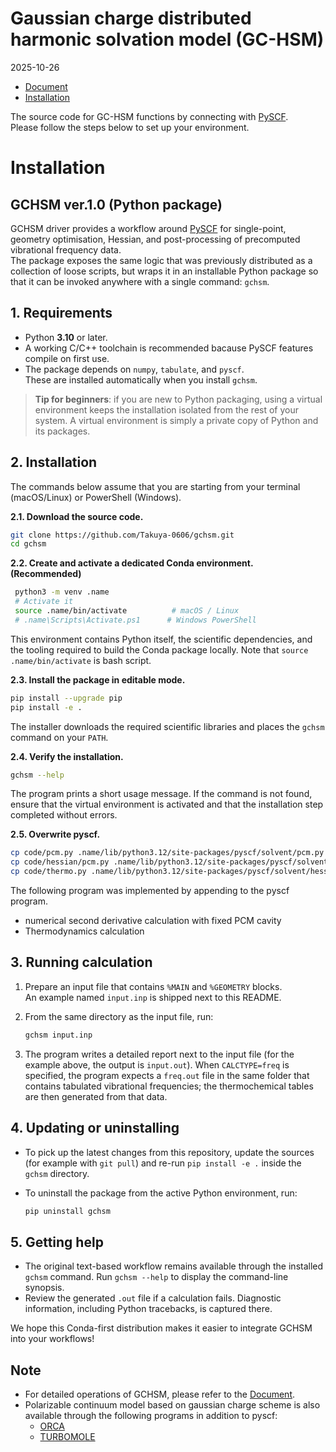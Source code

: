 # Gaussian charge distributed harmonic solvation model (GC-HSM)
2025-10-26
* [Document](document)
* [Installation](#installation)
  
The source code for GC-HSM functions by connecting with [PySCF](https://github.com/pyscf/pyscf).\
Please follow the steps below to set up your environment.

# Installation
## GCHSM ver.1.0 (Python package)

GCHSM driver provides a workflow around [PySCF](https://pyscf.org/) for single-point, geometry
optimisation, Hessian, and post-processing of precomputed vibrational frequency
data. \
The package exposes the same logic that was previously distributed as a
collection of loose scripts, but wraps it in an installable Python package so
that it can be invoked anywhere with a single command: `gchsm`.

## 1. Requirements

- Python **3.10** or later.
- A working C/C++ toolchain is recommended bacause PySCF features compile on first use.
- The package depends on `numpy`, `tabulate`, and `pyscf`. \
  These are installed automatically when you install `gchsm`.

> **Tip for beginners**: if you are new to Python packaging, using a virtual
> environment keeps the installation isolated from the rest of your system.  A
> virtual environment is simply a private copy of Python and its packages.

## 2. Installation

The commands below assume that you are starting from your terminal (macOS/Linux) or PowerShell (Windows).

**2.1. Download the source code.**
   ```bash
   git clone https://github.com/Takuya-0606/gchsm.git
   cd gchsm
   ```

**2.2. Create and activate a dedicated Conda environment. (Recommended)**
  ```bash
   python3 -m venv .name
   # Activate it
   source .name/bin/activate          # macOS / Linux
   # .name\Scripts\Activate.ps1      # Windows PowerShell
  ```
  This environment contains Python itself, the scientific dependencies, and the tooling required to build the Conda package locally. Note that `source .name/bin/activate` is bash script.

**2.3. Install the package in editable mode.**
  ```bash
  pip install --upgrade pip
  pip install -e .
  ```
  The installer downloads the required scientific libraries and places the `gchsm` command on your `PATH`.

**2.4. Verify the installation.**

   ```bash
   gchsm --help
   ```

   The program prints a short usage message.  If the command is not found,
   ensure that the virtual environment is activated and that the installation
   step completed without errors.

**2.5. Overwrite pyscf.**

```bash
cp code/pcm.py .name/lib/python3.12/site-packages/pyscf/solvent/pcm.py
cp code/hessian/pcm.py .name/lib/python3.12/site-packages/pyscf/solvent/hessian/pcm.py
cp code/thermo.py .name/lib/python3.12/site-packages/pyscf/solvent/hessian/thermo.py
```

The following program was implemented by appending to the pyscf program.
- numerical second derivative calculation with fixed PCM cavity
- Thermodynamics calculation


## 3. Running calculation
1. Prepare an input file that contains `%MAIN` and `%GEOMETRY` blocks.\
   An example named `input.inp` is shipped next to this README.

2. From the same directory as the input file, run:
   ```bash
   gchsm input.inp
   ```

3. The program writes a detailed report next to the input file (for the example above, the output is `input.out`).  When `CALCTYPE=freq` is specified, the program expects a `freq.out` file in the same folder that contains tabulated vibrational frequencies; the thermochemical tables are then generated from that data.

## 4. Updating or uninstalling
- To pick up the latest changes from this repository, update the sources (for
  example with `git pull`) and re-run `pip install -e .` inside the
  `gchsm` directory.
- To uninstall the package from the active Python environment, run:

  ```bash
  pip uninstall gchsm
  ```

## 5. Getting help
- The original text-based workflow remains available through the installed
  `gchsm` command.  Run `gchsm --help` to display the command-line synopsis.
- Review the generated `.out` file if a calculation fails.  Diagnostic
  information, including Python tracebacks, is captured there.

We hope this Conda-first distribution makes it easier to integrate GCHSM into your workflows!

## Note
- For detailed operations of GCHSM, please refer to the [Document](document).
- Polarizable continuum model based on gaussian charge scheme is also available through the following programs in addition to pyscf:
  * [ORCA](https://www.faccts.de/docs#orca)
  * [TURBOMOLE](https://www.turbomole.org/)
